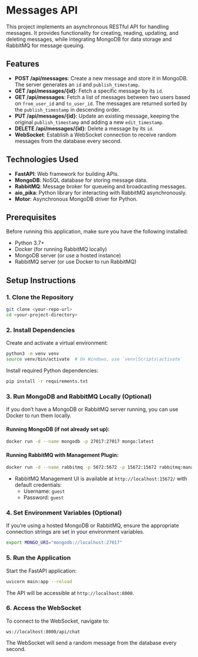 # Messages API

This project implements an asynchronous RESTful API for handling messages. It provides functionality for creating, reading, updating, and deleting messages, while integrating MongoDB for data storage and RabbitMQ for message queuing.

## Features

- **POST /api/messages**: Create a new message and store it in MongoDB. The server generates an `id` and `publish_timestamp`.
- **GET /api/messages/{id}**: Fetch a specific message by its `id`.
- **GET /api/messages**: Fetch a list of messages between two users based on `from_user_id` and `to_user_id`. The messages are returned sorted by the `publish_timestamp` in descending order.
- **PUT /api/messages/{id}**: Update an existing message, keeping the original `publish_timestamp` and adding a new `edit_timestamp`.
- **DELETE /api/messages/{id}**: Delete a message by its `id`.
- **WebSocket**: Establish a WebSocket connection to receive random messages from the database every second.

## Technologies Used

- **FastAPI**: Web framework for building APIs.
- **MongoDB**: NoSQL database for storing message data.
- **RabbitMQ**: Message broker for queueing and broadcasting messages.
- **aio_pika**: Python library for interacting with RabbitMQ asynchronously.
- **Motor**: Asynchronous MongoDB driver for Python.

## Prerequisites

Before running this application, make sure you have the following installed:

- Python 3.7+
- Docker (for running RabbitMQ locally)
- MongoDB server (or use a hosted instance)
- RabbitMQ server (or use Docker to run RabbitMQ)

## Setup Instructions

### 1. Clone the Repository

```bash
git clone <your-repo-url>
cd <your-project-directory>
```

### 2. Install Dependencies

Create and activate a virtual environment:

```bash
python3 -m venv venv
source venv/bin/activate  # On Windows, use `venv\Scripts\activate`
```

Install required Python dependencies:

```bash
pip install -r requirements.txt
```

### 3. Run MongoDB and RabbitMQ Locally (Optional)

If you don’t have a MongoDB or RabbitMQ server running, you can use Docker to run them locally.

#### Running MongoDB (if not already set up):

```bash
docker run -d --name mongodb -p 27017:27017 mongo:latest
```

#### Running RabbitMQ with Management Plugin:

```bash
docker run -d --name rabbitmq -p 5672:5672 -p 15672:15672 rabbitmq:management
```

- RabbitMQ Management UI is available at `http://localhost:15672/` with default credentials:
  - Username: `guest`
  - Password: `guest`

### 4. Set Environment Variables (Optional)

If you’re using a hosted MongoDB or RabbitMQ, ensure the appropriate connection strings are set in your environment variables.

```bash
export MONGO_URI="mongodb://localhost:27017"
```

### 5. Run the Application

Start the FastAPI application:

```bash
uvicorn main:app --reload
```

The API will be accessible at `http://localhost:8000`.

### 6. Access the WebSocket

To connect to the WebSocket, navigate to:

```
ws://localhost:8000/api/chat
```

The WebSocket will send a random message from the database every second.

